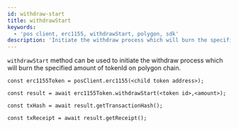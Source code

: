```yaml
---
id: withdraw-start
title: withdrawStart
keywords:
  - 'pos client, erc1155, withdrawStart, polygon, sdk'
description: 'Initiate the withdraw process which will burn the specified amount of tokenId on polygon chain.'
---
```


`withdrawStart` method can be used to initiate the withdraw process which will burn the specified amount of tokenId on polygon chain.

```
const erc1155Token = posClient.erc1155(<child token address>);

const result = await erc1155Token.withdrawStart(<token id>,<amount>);

const txHash = await result.getTransactionHash();

const txReceipt = await result.getReceipt();

```
